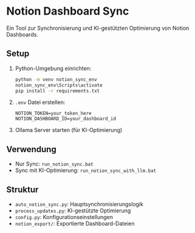 # Notion Dashboard Sync

Ein Tool zur Synchronisierung und KI-gestützten Optimierung von Notion Dashboards.

## Setup

1. Python-Umgebung einrichten:
   ```bash
   python -m venv notion_sync_env
   notion_sync_env\Scripts\activate
   pip install -r requirements.txt
   ```

2. `.env` Datei erstellen:
   ```
   NOTION_TOKEN=your_token_here
   NOTION_DASHBOARD_ID=your_dashboard_id
   ```

3. Ollama Server starten (für KI-Optimierung)

## Verwendung

- Nur Sync: `run_notion_sync.bat`
- Sync mit KI-Optimierung: `run_notion_sync_with_llm.bat`

## Struktur

- `auto_notion_sync.py`: Hauptsynchronisierungslogik
- `process_updates.py`: KI-gestützte Optimierung
- `config.py`: Konfigurationseinstellungen
- `notion_export/`: Exportierte Dashboard-Dateien 
